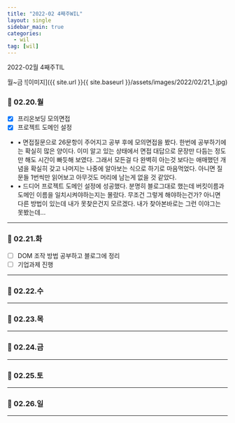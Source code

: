 ```yaml
---
title: "2022-02 4째주WIL"
layout: single
sidebar_main: true
categories:
  - wil
tag: [wil]
---
```


2022-02월 4째주TIL

월~금
![이미지]({{ site.url }}{{ site.baseurl }}/assets/images/2022/02/21_1.jpg)

### 📆 02.20.월

- [x] 프리온보딩 모의면접
- [x] 프로젝트 도메인 설정
- ▪ 면접질문으로 26문항이 주어지고 공부 후에 모의면접을 봤다. 한번에 공부하기에는 확실히 많은 양이다. 이미 알고 있는 상태에서 면접 대답으로 문장만 다듬는 정도만 해도 시간이 빠듯해 보였다. 그래서 모든걸 다 완벽히 아는것 보다는 애매했던 개념을 확실히 갖고 나머지는 나중에 알아보는 식으로 하기로 마음먹었다. 아니면 질문들 1번씩만 읽어보고 아무것도 머리에 남는게 없을 것 같았다.
- ▪ 드디어 프로젝트 도메인 설정에 성공했다. 분명히 블로그대로 했는데 버킷이름과 도메인 이름을 일치시켜야하는지는 몰랐다. 무조건 그렇게 해야하는건가? 아니면 다른 방법이 있는데 내가 못찾은건지 모르겠다. 내가 찾아본바로는 그런 이야그는 못봤는데... 

---

### 📆 02.21.화

- [ ] DOM 조작 방법 공부하고 블로그에 정리
- [ ] 기업과제 진행

---

### 📆 02.22.수

---

### 📆 02.23.목

---

### 📆 02.24.금

---

### 📆 02.25.토

---

### 📆 02.26.일

---

<br /><br /><br /><br />

<br /><br /><br /><br />
